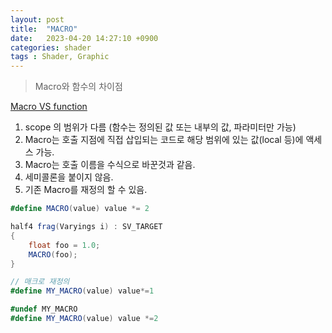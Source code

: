 ```yaml
---
layout: post
title:  "MACRO"
date:   2023-04-20 14:27:10 +0900
categories: shader
tags : Shader, Graphic
---
```


> Macro와 함수의 차이점  

[Macro VS function](https://forum.unity.com/threads/macros-vs-function.1008748/)  

1. scope 의 범위가 다름 (함수는 정의된 값 또는 내부의 값, 파라미터만 가능)
2. Macro는 호출 지점에 직접 삽입되는 코드로 해당 범위에 있는 값(local 등)에 액세스 가능.
3. Macro는 호출 이름을 수식으로 바꾼것과 같음.
4. 세미콜론을 붙이지 않음.
5. 기존 Macro를 재정의 할 수 있음.  

```cs
#define MACRO(value) value *= 2

half4 frag(Varyings i) : SV_TARGET
{
    float foo = 1.0;
    MACRO(foo);
}

// 매크로 재정의
#define MY_MACRO(value) value*=1

#undef MY_MACRO
#define MY_MACRO(value) value *=2
```  
